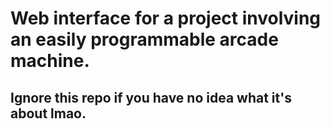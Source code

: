 # Web interface for a project involving an easily programmable arcade machine.
## Ignore this repo if you have no idea what it's about lmao.